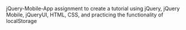 jQuery-Mobile-App assignment to create a tutorial using jQuery, jQuery Mobile, jQueryUI, HTML, CSS, and practicing the functionality of localStorage 
